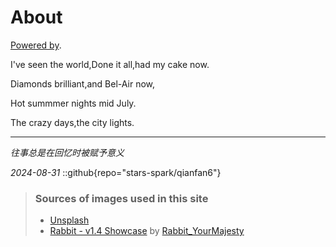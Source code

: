 # About
[Powered by](https://github.com/saicaca/fuwari).

I've seen the world,Done it all,had my cake now.

Diamonds brilliant,and Bel-Air now,

Hot summmer nights mid July.

The crazy days,the city lights.

---

*往事总是在回忆时被赋予意义*

*2024-08-31*
::github{repo="stars-spark/qianfan6"}

> ### Sources of images used in this site
> - [Unsplash](https://unsplash.com/)
> - [Rabbit - v1.4 Showcase](https://civitai.com/posts/586908) by [Rabbit_YourMajesty](https://civitai.com/user/Rabbit_YourMajesty)